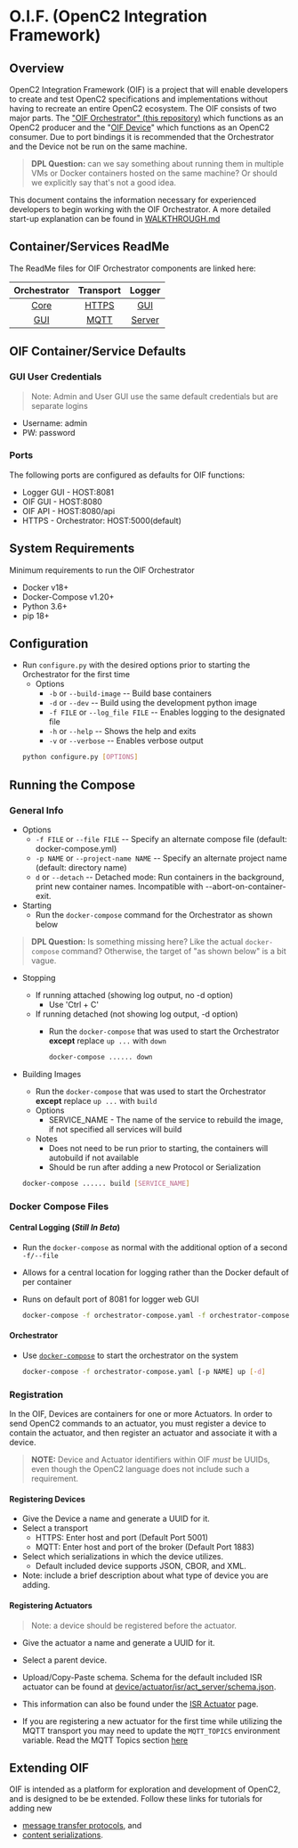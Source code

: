 # O.I.F. (OpenC2 Integration Framework)

## Overview

OpenC2 Integration Framework (OIF) is a project that will
enable developers to create and test OpenC2 specifications
and implementations without having to recreate an entire
OpenC2 ecosystem.  The OIF consists of two major parts. The
["OIF Orchestrator" (this
repository)](https://github.com/oasis-open/openc2-oif-orchestrator)
which functions as an OpenC2 producer and the "[OIF
Device](https://github.com/oasis-open/openc2-oif-device)"
which functions as an OpenC2 consumer. Due to port bindings
it is recommended that the Orchestrator and the Device not
be run on the same machine.

> **DPL Question:**  can we say something about running them in
> multiple VMs or Docker containers hosted on the same
> machine? Or should we explicitly say that's not a good idea.

This document contains the information necessary for experienced
developers to begin working with the OIF Orchestrator. A
more detailed start-up explanation can be found in
[WALKTHROUGH.md](./WALKTHROUGH.md)

## Container/Services ReadMe

The ReadMe files for OIF Orchestrator components are linked
here:

|Orchestrator   | Transport  | Logger  |
|:-:|:-:|:-:|
| [Core](../orchestrator/core/ReadMe.md)  | [HTTPS](../orchestrator/transport/https/README.md)  | [GUI](../logger/gui/ReadMe.md)  |
| [GUI](../orchestrator/gui/client/ReadMe.md)  | [MQTT](../orchestrator/transport/mqtt/ReadMe.md)  | [Server](../logger/server/ReadMe.md)  |



## OIF Container/Service Defaults
### GUI User Credentials

> Note: Admin and User GUI use the same default credentials
> but are separate logins

* Username: admin
* PW: password

### Ports
The following ports are configured as defaults for OIF
functions: 
- Logger GUI - HOST:8081
- OIF GUI - HOST:8080
- OIF API - HOST:8080/api
- HTTPS - Orchestrator: HOST:5000(default)

## System Requirements
Minimum requirements to run the OIF Orchestrator
- Docker v18+
- Docker-Compose v1.20+
- Python 3.6+
- pip 18+

## Configuration
- Run `configure.py` with the desired options prior to starting the Orchestrator for the first time
	- Options
		- `-b` or `--build-image` -- Build base containers
		- `-d` or `--dev` -- Build using the development python image
    	- `-f FILE` or `--log_file FILE` -- Enables logging to the designated file
    	- `-h` or `--help` -- Shows the help and exits
    	- `-v` or `--verbose` -- Enables verbose output    	
    ```bash
    python configure.py [OPTIONS]
    ```

## Running the Compose
### General Info
- Options
	- `-f FILE` or `--file FILE` -- Specify an alternate compose file (default: docker-compose.yml)
	- `-p NAME` or `--project-name NAME` -- Specify an alternate project name (default: directory name)
	- `d` or `--detach` -- Detached mode: Run containers in the background, print new container names. Incompatible with --abort-on-container-exit.
- Starting
    - Run the `docker-compose` command for the Orchestrator
      as shown below
> **DPL Question:** Is something missing here? Like the
> actual `docker-compose` command? Otherwise, the target of
> "as shown below" is a bit vague.

-  Stopping
	-  If running attached (showing log output, no -d option)
		-  Use 'Ctrl + C' 
	-  If running detached (not showing log output, -d option)
		-  Run the `docker-compose` that was used to start the Orchestrator **except** replace `up ...` with `down`
			
			```bash
			docker-compose ...... down
			```
- Building Images
	- Run the `docker-compose` that was used to start the Orchestrator **except** replace `up ...` with `build`
	- Options
        - SERVICE_NAME - The name of the service to rebuild
          the image, if not specified all services will
          build
	- Notes
		- Does not need to be run prior to starting, the containers will autobuild if not available
		- Should be run after adding a new Protocol or Serialization
	
	```bash
	docker-compose ...... build [SERVICE_NAME]
	```

### Docker Compose Files

#### Central Logging (*Still In Beta*)
- Run the `docker-compose` as normal with the additional option of a second `-f/--file`
- Allows for a central location for logging rather than the Docker default of per container
- Runs on default port of 8081 for logger web GUI

	```bash
	docker-compose -f orchestrator-compose.yaml -f orchestrator-compose.log.yaml ...
	```

#### Orchestrator
- Use [`docker-compose`](https://docs.docker.com/compose/reference/overview/) to start the orchestrator on the system

	```bash
	docker-compose -f orchestrator-compose.yaml [-p NAME] up [-d]
    ```

### Registration

In the OIF, Devices are containers for one or more
Actuators. In order to send OpenC2 commands to an actuator,
you must register a device to contain the actuator, and then
register an actuator and associate it with a device.

> __NOTE:__  Device and Actuator identifiers within OIF *must* be
> UUIDs, even though the OpenC2 language does not include
> such a requirement.

#### Registering Devices
- Give the Device a name and generate a UUID for it.
- Select a transport
    - HTTPS: Enter host and port (Default Port 5001)
    - MQTT: Enter host and port of the broker (Default Port 1883)
- Select which serializations in which the device utilizes.
    - Default included device supports JSON, CBOR, and XML.
- Note: include a brief description about what type of device you are adding.

#### Registering Actuators
> Note: a device should be registered before the actuator.
- Give the actuator a name and generate a UUID for it.
- Select a parent device.
    
- Upload/Copy-Paste schema. Schema for the default included ISR actuator can be found at [device/actuator/isr/act_server/schema.json](../device/actuator/isr/act_server/schema.json).
- This information can also be found under the [ISR Actuator](../device/actuator/isr/ReadMe.md) page.
- If you are registering a new actuator for the first time
  while utilizing the MQTT transport you may need to update
  the `MQTT_TOPICS` environment variable. Read the MQTT
  Topics section [here](transport/mqtt/ReadMe.md)

## Extending OIF

OIF is intended as a platform for exploration and
development of OpenC2, and is designed to be be extended.
Follow these links for tutorials for adding new
* [message transfer protocols](./Transport.md), and 
* [content serializations](./Serializations.md). 